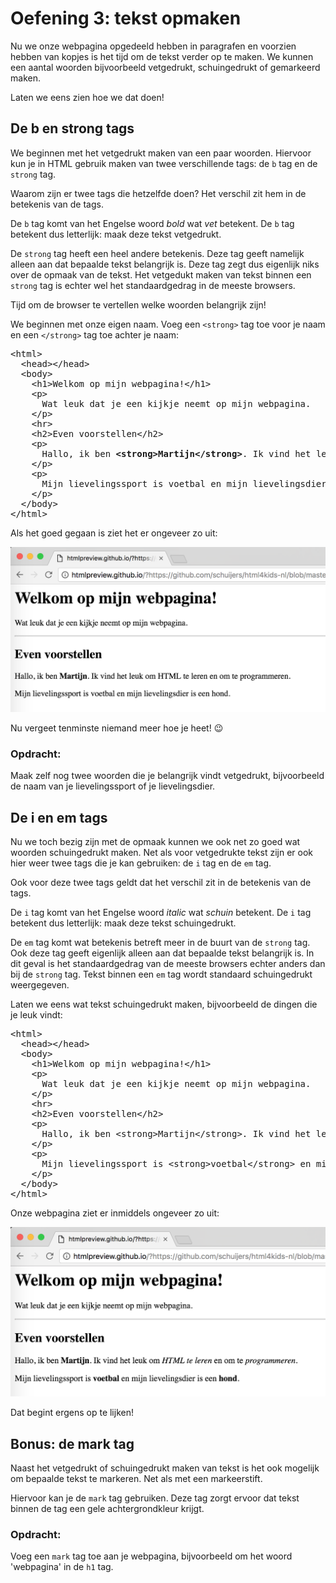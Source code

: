 # Oefening 3: tekst opmaken
Nu we onze webpagina opgedeeld hebben in paragrafen en voorzien hebben van kopjes is het tijd om de tekst verder op te maken. We kunnen een aantal woorden bijvoorbeeld vetgedrukt, schuingedrukt of gemarkeerd maken.

Laten we eens zien hoe we dat doen!

## De b en strong tags
We beginnen met het vetgedrukt maken van een paar woorden. Hiervoor kun je in HTML gebruik maken van twee verschillende tags: de `b` tag en de `strong` tag.

Waarom zijn er twee tags die hetzelfde doen? Het verschil zit hem in de betekenis van de tags.

De `b` tag komt van het Engelse woord *bold* wat *vet* betekent. De `b` tag betekent dus letterlijk: maak deze tekst vetgedrukt. 

De `strong` tag heeft een heel andere betekenis. Deze tag geeft namelijk alleen aan dat bepaalde tekst belangrijk is. Deze tag zegt dus eigenlijk niks over de opmaak van de tekst. Het vetgedukt maken van tekst binnen een `strong` tag is echter wel het standaardgedrag in de meeste browsers.

Tijd om de browser te vertellen welke woorden belangrijk zijn!

We beginnen met onze eigen naam. Voeg een `<strong>` tag toe voor je naam en een `</strong>` tag toe achter je naam:

<pre>
&lt;html&gt;
  &lt;head&gt;&lt;/head&gt;
  &lt;body&gt;
    &lt;h1&gt;Welkom op mijn webpagina!&lt;/h1&gt;
    &lt;p&gt;
      Wat leuk dat je een kijkje neemt op mijn webpagina.
    &lt;/p&gt;
    &lt;hr&gt;
    &lt;h2&gt;Even voorstellen&lt;/h2&gt;    
    &lt;p&gt;
      Hallo, ik ben <b>&lt;strong&gt;Martijn&lt;/strong&gt;</b>. Ik vind het leuk om HTML te leren en om te programmeren.
    &lt;/p&gt;
    &lt;p&gt;
      Mijn lievelingssport is voetbal en mijn lievelingsdier is een hond.
    &lt;/p&gt;
  &lt;/body&gt;
&lt;/html&gt;
</pre>

Als het goed gegaan is ziet het er ongeveer zo uit:

![Strong](https://raw.githubusercontent.com/schuijers/html4kids-nl/master/oplossingen/03a-opmaak-strong.png "Strong")

Nu vergeet tenminste niemand meer hoe je heet! :wink:

### Opdracht:
Maak zelf nog twee woorden die je belangrijk vindt vetgedrukt, bijvoorbeeld de naam van je lievelingssport of je lievelingsdier.

## De i en em tags
Nu we toch bezig zijn met de opmaak kunnen we ook net zo goed wat woorden schuingedrukt maken. Net als voor vetgedrukte tekst zijn er ook hier weer twee tags die je kan gebruiken: de `i` tag en de `em` tag.

Ook voor deze twee tags geldt dat het verschil zit in de betekenis van de tags.

De `i` tag komt van het Engelse woord *italic* wat *schuin* betekent. De `i` tag betekent dus letterlijk: maak deze tekst schuingedrukt. 

De `em` tag komt wat betekenis betreft meer in de buurt van de `strong` tag. Ook deze tag geeft eigenlijk alleen aan dat bepaalde tekst belangrijk is. In dit geval is het standaardgedrag van de meeste browsers echter anders dan bij de `strong` tag. Tekst binnen een `em` tag wordt standaard schuingedrukt weergegeven.

Laten we eens wat tekst schuingedrukt maken, bijvoorbeeld de dingen die je leuk vindt:

<pre>
&lt;html&gt;
  &lt;head&gt;&lt;/head&gt;
  &lt;body&gt;
    &lt;h1&gt;Welkom op mijn webpagina!&lt;/h1&gt;
    &lt;p&gt;
      Wat leuk dat je een kijkje neemt op mijn webpagina.
    &lt;/p&gt;
    &lt;hr&gt;
    &lt;h2&gt;Even voorstellen&lt;/h2&gt;    
    &lt;p&gt;
      Hallo, ik ben &lt;strong&gt;Martijn&lt;/strong&gt;. Ik vind het leuk om <b>&lt;em&gt;HTML te leren&lt;/em&gt;</b> en om te <b>&lt;em&gt;programmeren&lt;/em&gt;</b>.
    &lt;/p&gt;
    &lt;p&gt;
      Mijn lievelingssport is &lt;strong&gt;voetbal&lt;/strong&gt; en mijn lievelingsdier is een &lt;strong&gt;hond&lt;/strong&gt;.
    &lt;/p&gt;
  &lt;/body&gt;
&lt;/html&gt;
</pre>

Onze webpagina ziet er inmiddels ongeveer zo uit:

![Emphasis](https://raw.githubusercontent.com/schuijers/html4kids-nl/master/oplossingen/03b-opmaak-em.png "Emphasis")

Dat begint ergens op te lijken!

## Bonus: de mark tag
Naast het vetgedrukt of schuingedrukt maken van tekst is het ook mogelijk om bepaalde tekst te markeren. Net als met een markeerstift.

Hiervoor kan je de `mark` tag gebruiken. Deze tag zorgt ervoor dat tekst binnen de tag een gele achtergrondkleur krijgt.

### Opdracht:
Voeg een `mark` tag toe aan je webpagina, bijvoorbeeld om het woord 'webpagina' in de `h1` tag.